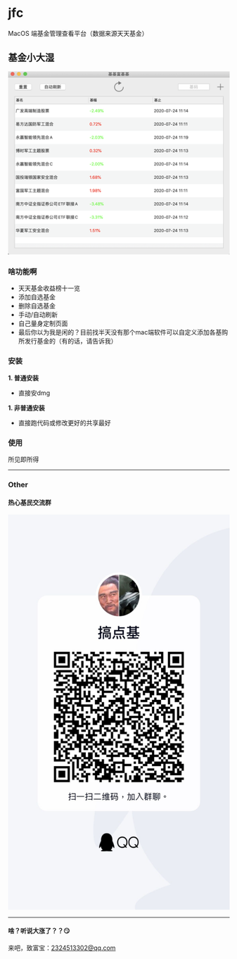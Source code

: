 # jfc
MacOS 端基金管理查看平台（数据来源天天基金）

## 基金小大湿

![基基](https://github.com/Hurdery/jfc/blob/master/resource/vc.png)

### 啥功能啊

* 天天基金收益榜十一览
* 添加自选基金
* 删除自选基金
* 手动/自动刷新
* 自己量身定制页面
* 最后你以为我是闲的？目前找半天没有那个mac端软件可以自定义添加各基购所发行基金的（有的话，请告诉我）

### 安装

**1. 普通安装**

* 直接安dmg

**1. 非普通安装**

* 直接跑代码或修改更好的共享最好

### 使用

所见即所得

---

### Other

#### 热心基民交流群

![基群](https://github.com/Hurdery/jfc/blob/master/resource/%E7%83%AD%E5%BF%83%E5%9F%BA%E6%B0%91.jpg)

--- 

#### 啥？听说大涨了？？😏

来吧，致富宝：2324513302@qq.com


